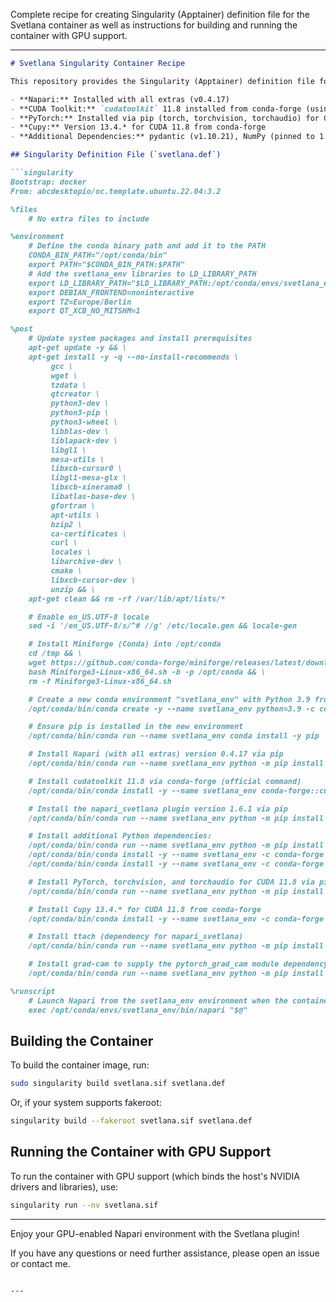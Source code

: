 Complete recipe for creating Singularity (Apptainer) definition file for the Svetlana container as well as instructions for building and running the container with GPU support.

---

```markdown
# Svetlana Singularity Container Recipe

This repository provides the Singularity (Apptainer) definition file for the **Svetlana** environment. The container is designed to run **Napari** (v0.4.17 with all extras) together with the **napari_svetlana** plugin (v1.6.1) and additional dependencies required for GPU-accelerated processing. The container sets up a conda environment called `svetlana_env` with Python 3.9 via Miniforge and includes:

- **Napari:** Installed with all extras (v0.4.17)
- **CUDA Toolkit:** `cudatoolkit` 11.8 installed from conda-forge (using the official syntax)
- **PyTorch:** Installed via pip (torch, torchvision, torchaudio) for CUDA 11.8 using the command `pip3 install torch torchvision torchaudio --index-url https://download.pytorch.org/whl/cu118`
- **Cupy:** Version 13.4.* for CUDA 11.8 from conda-forge
- **Additional Dependencies:** pydantic (v1.10.21), NumPy (pinned to 1.24.3), scikit‑learn (v1.6.1), ttach, and grad-cam (which provides the `pytorch_grad_cam` module)

## Singularity Definition File (`svetlana.def`)

```singularity
Bootstrap: docker
From: abcdesktopio/oc.template.ubuntu.22.04:3.2

%files
    # No extra files to include

%environment
    # Define the conda binary path and add it to the PATH
    CONDA_BIN_PATH="/opt/conda/bin"
    export PATH="$CONDA_BIN_PATH:$PATH"
    # Add the svetlana_env libraries to LD_LIBRARY_PATH
    export LD_LIBRARY_PATH="$LD_LIBRARY_PATH:/opt/conda/envs/svetlana_env/lib/"
    export DEBIAN_FRONTEND=noninteractive
    export TZ=Europe/Berlin
    export QT_XCB_NO_MITSHM=1

%post
    # Update system packages and install prerequisites
    apt-get update -y && \
    apt-get install -y -q --no-install-recommends \
         gcc \
         wget \
         tzdata \
         qtcreator \
         python3-dev \
         python3-pip \
         python3-wheel \
         libblas-dev \
         liblapack-dev \
         libgl1 \
         mesa-utils \
         libxcb-cursor0 \
         libgl1-mesa-glx \
         libxcb-xinerama0 \
         libatlas-base-dev \
         gfortran \
         apt-utils \
         bzip2 \
         ca-certificates \
         curl \
         locales \
         libarchive-dev \
         cmake \
         libxcb-cursor-dev \
         unzip && \
    apt-get clean && rm -rf /var/lib/apt/lists/*

    # Enable en_US.UTF-8 locale
    sed -i '/en_US.UTF-8/s/^# //g' /etc/locale.gen && locale-gen

    # Install Miniforge (Conda) into /opt/conda
    cd /tmp && \
    wget https://github.com/conda-forge/miniforge/releases/latest/download/Miniforge3-Linux-x86_64.sh && \
    bash Miniforge3-Linux-x86_64.sh -b -p /opt/conda && \
    rm -f Miniforge3-Linux-x86_64.sh

    # Create a new conda environment "svetlana_env" with Python 3.9 from conda-forge
    /opt/conda/bin/conda create -y --name svetlana_env python=3.9 -c conda-forge

    # Ensure pip is installed in the new environment
    /opt/conda/bin/conda run --name svetlana_env conda install -y pip

    # Install Napari (with all extras) version 0.4.17 via pip
    /opt/conda/bin/conda run --name svetlana_env python -m pip install "napari[all]"==0.4.17

    # Install cudatoolkit 11.8 via conda-forge (official command)
    /opt/conda/bin/conda install -y --name svetlana_env conda-forge::cudatoolkit=11.8

    # Install the napari_svetlana plugin version 1.6.1 via pip
    /opt/conda/bin/conda run --name svetlana_env python -m pip install napari_svetlana==1.6.1

    # Install additional Python dependencies:
    /opt/conda/bin/conda run --name svetlana_env python -m pip install pydantic==1.10.21
    /opt/conda/bin/conda install -y --name svetlana_env -c conda-forge "numpy==1.24.3"
    /opt/conda/bin/conda install -y --name svetlana_env -c conda-forge scikit-learn==1.6.1

    # Install PyTorch, torchvision, and torchaudio for CUDA 11.8 via pip:
    /opt/conda/bin/conda run --name svetlana_env python -m pip install torch torchvision torchaudio --index-url https://download.pytorch.org/whl/cu118

    # Install Cupy 13.4.* for CUDA 11.8 from conda-forge
    /opt/conda/bin/conda install -y --name svetlana_env -c conda-forge "cupy=13.4.*"

    # Install ttach (dependency for napari_svetlana)
    /opt/conda/bin/conda run --name svetlana_env python -m pip install ttach

    # Install grad-cam to supply the pytorch_grad_cam module dependency
    /opt/conda/bin/conda run --name svetlana_env python -m pip install grad-cam

%runscript
    # Launch Napari from the svetlana_env environment when the container runs.
    exec /opt/conda/envs/svetlana_env/bin/napari "$@"
```

## Building the Container

To build the container image, run:

```bash
sudo singularity build svetlana.sif svetlana.def
```

Or, if your system supports fakeroot:

```bash
singularity build --fakeroot svetlana.sif svetlana.def
```

## Running the Container with GPU Support

To run the container with GPU support (which binds the host's NVIDIA drivers and libraries), use:

```bash
singularity run --nv svetlana.sif
```

---

Enjoy your GPU-enabled Napari environment with the Svetlana plugin!

If you have any questions or need further assistance, please open an issue or contact me.
```

---
